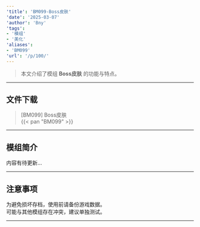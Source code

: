 ```yaml
---
'title': 'BM099-Boss皮肤'
'date': '2025-03-07'
'author': 'Bny'
'tags':
- '模组'
- '美化'
'aliases':
- 'BM099'
'url': '/p/100/'
---
```


> 本文介绍了模组 **Boss皮肤** 的功能与特点。

---

## 文件下载

> [BM099] Boss皮肤  
{{< pan "BM099" >}}  

---

## 模组简介

>  
内容有待更新...  

---

## 注意事项

>  
为避免损坏存档，使用前请备份游戏数据。  
可能与其他模组存在冲突，建议单独测试。  

---

